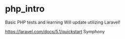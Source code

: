 # php_intro
Basic PHP tests and learning
Will update utilizing Laravel!

https://laravel.com/docs/5.1/quickstart
Symphony

